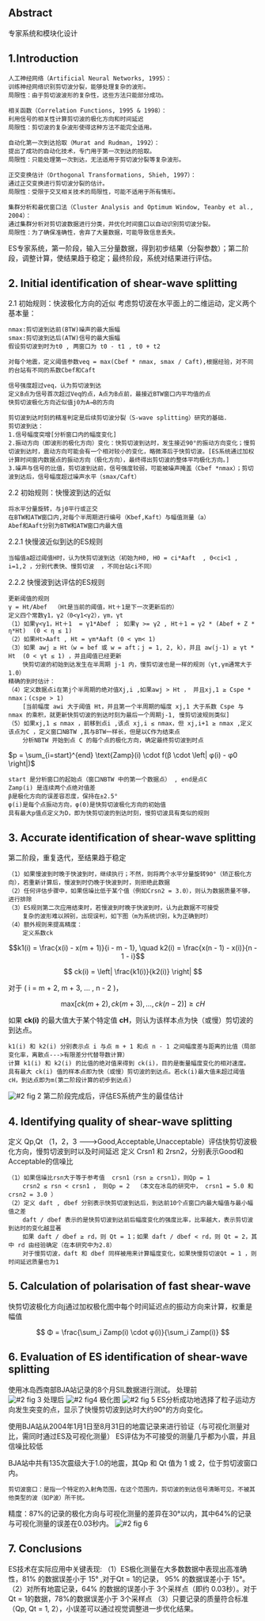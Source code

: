 ## Abstract
  专家系统和模块化设计

## 1.Introduction
 ```
人工神经网络（Artificial Neural Networks, 1995）：
训练神经网络识别剪切波分裂，能够处理复杂的波形。
局限性：由于剪切波波形的复杂性，这些方法只能部分成功。

相关函数（Correlation Functions, 1995 & 1998）：
利用信号的相关性计算剪切波的极化方向和时间延迟
局限性：剪切波的复杂波形使得这种方法不能完全适用。

自动化第一次到达拾取（Murat and Rudman, 1992）：
提出了成功的自动化技术，专门用于第一次到达的拾取。
局限性：只能处理第一次到达，无法适用于剪切波分裂等复杂波形。

正交变换估计（Orthogonal Transformations, Shieh, 1997）：
通过正交变换进行剪切波分裂的估计。
局限性：受限于交叉相关技术的局限性，可能不适用于所有情形。

集群分析和最优窗口法（Cluster Analysis and Optimum Window, Teanby et al., 2004）：
通过集群分析对剪切波数据进行分类，并优化时间窗口以自动识别剪切波分裂。
局限性：为了确保准确性，舍弃了大量数据，可能导致信息丢失。
```
  ES专家系统，第一阶段，输入三分量数据，得到初步结果（分裂参数）；第二阶段，调整计算，使结果趋于稳定；最终阶段，系统对结果进行评估。

## 2. Initial identification of shear-wave splitting
2.1 初始规则：快波极化方向的近似
  考虑剪切波在水平面上的二维运动，定义两个基本量：
```
nmax:剪切波到达前(BTW)噪声的最大振幅
smax:剪切波到达后(ATW)信号的最大振幅
假设剪切波到时为t0 , 两窗口为 t0 - t1 , t0 + t2 

对每个地震，定义阈值参数veq = max(Cbef * nmax, smax / Caft),根据经验，对不同的台站有不同的系数Cbef和Caft

信号强度超过veq，认为剪切波到达
定义B点为信号首次超过Veq的点，A点为B点前，最接近BTW窗口内平均值的点
快剪切波极化方向近似值j0为A→B的方向
```
```
剪切波到达时刻的精准判定是后续剪切波分裂（S-wave splitting）研究的基础.
剪切波到达：
1.信号幅度突增[分析窗口内的幅度变化]
2.振动方向（即波形的极化方向）变化：快剪切波到达时，发生接近90°的振动方向变化；慢剪切波到达时，震动方向可能会有一个相对较小的变化，略微滞后于快剪切波。[ES系统通过加权计算时间窗内数据点的振动方向（极化方向），最终得出剪切波的整体平均极化方向。]
3.噪声与信号的比值，剪切波到达前，信号强度较弱，可能被噪声掩盖（Cbef *nmax）；剪切波到达后，信号幅度超过噪声水平（smax/Caft）
```
2.2 初始规则：快慢波到达的近似
```
将水平分量旋转，与j0平行或正交
在BTW和ATW窗口内,对每个半周期进行编号（Kbef,Kaft）与幅值测量（a）
Abef和Aaft分别为BTW和ATW窗口内最大值
```
2.2.1 快慢波近似到达的ES规则
```
当幅值a超过阈值H时，认为快剪切波到达（初始为H0, H0 = ci*Aaft  , 0<ci<1 , i=1,2 ，分别代表快、慢剪切波  ，不同台站ci不同）
```
2.2.2 快慢波到达评估的ES规则
```
更新阈值的规则
γ = Ht/Abef  （Ht是当前的阈值，Ht＋1是下一次更新后的）
定义四个常数γ1，γ2（0<γ1<γ2），γm，γt
（1）如果γ<γ1，Ht＋1  = γ1*Abef ； 如果γ >= γ2 , Ht＋1 = γ2 * (Abef + Z * η*Ht)  (0 < η ≤ 1)
（2）如果Ht>Aaft , Ht = γm*Aaft (0 < γm< 1)
（3）如果 awj ≥ Ht（w = bef 或 w = aft；j = 1, 2, k），并且 aw(j-1) ≥ γt * Ht  (0 < γt ≤ 1) ，并且阈值已经更新
    快剪切波的初始到达发生在半周期 j-1 内，慢剪切波也是一样的规则（γt,γm通常大于1.0）
精确的到时估计：
（4）定义数据点i在第j个半周期的绝对值Xj,i ,如果awj > Ht ， 并且xj,1 ≥ Cspe * nmax；(cspe > 1)
    [当前幅度 awi 大于阈值 Ht，并且第一个半周期的幅度 xj,1 大于系数 Cspe 与 nmax 的乘积，就更新快剪切波的到达时刻为最后一个周期j-1, 慢剪切波规则类似]
（5）如果xj,1 ≤ nmax ，前移到点i ,该点 xj,i ≤ nmax，但 xj,i+1 ≥ nmax ,定义该点为C ，定义窗口NBTW ,其与BTW一样长，但是以C作为结束点
    分析NBTW 开始到点 C 的每个点的极化方向，确定最终剪切波到时点
```
$p = \sum_{i=start}^{end} \text{Zamp}(i) \cdot f(β \cdot \left| φ(i) - φ0 \right|)$
```
start 是分析窗口的起始点（窗口NBTW 中的第一个数据点） , end是点C
Zamp(i) 是连续两个点绝对值差
β是极化方向的误差容忍度，保持在±2.5°
φ(i)是每个点振动方向，φ(0)是快剪切波极化方向的初始值
具有最大p值点定义为D，即为快剪切波的到达时刻，慢剪切波具有类似的规则
```
## 3. Accurate identification of shear-wave splitting
  第二阶段，重复迭代，至结果趋于稳定
```
（1）如果慢波到时晚于快波到时，继续执行；不然，则将两个水平分量旋转90°（矫正极化方向），若重新计算后，慢波到时仍晚于快波到时，则拒绝此数据
（2）任何评估步骤中，如果信噪比低于某个值（例如Crsn2 = 3.0），则认为数据质量不够，进行排除
（3）ES规则第二次应用结束时，若慢波到时晚于快波到时，认为此数据不可接受
    复杂的波形难以辨别，出现误判，如下图（m为系统识别，k为正确到时）
（4）额外规则来提高精度：
    定义系数ck
```
$$k1(i) = \frac{x(i) - x(m + 1)}{i - m - 1}, \quad k2(i) = \frac{x(n - 1) - x(i)}{n - 1 - i}$$

$$
ck(i) = \left| \frac{k1(i)}{k2(i)} \right|
$$

对于 \( i = m + 2, m + 3, ... , n - 2 \)，

$$
\text{max}[ck(m + 2), ck(m + 3), \dots, ck(n - 2)] \geq cH
$$

如果 **ck(i)** 的最大值大于某个特定值 **cH**，则认为该样本点为快（或慢）剪切波的到达点。
```
k1(i) 和 k2(i) 分别表示点 i 与点 m + 1 和点 n - 1 之间幅度差与距离的比值（局部变化率，离散点--->有限差分代替导数计算）
计算 k1(i) 和 k2(i) 的比值的绝对值来得到 ck(i)，目的是衡量幅度变化的相对速度。
具有最大 ck(i) 值的样本点即为快（或慢）剪切波的到达点。若ck(i)最大值未超过阈值cH，到达点即为m(第二阶段计算的初步到达点)
```
![#2 fig 2](https://github.com/user-attachments/assets/9af10e35-6d09-447a-b526-8171dc053fde)
第二阶段完成后，评估ES系统产生的最佳估计

## 4. Identifying quality of shear-wave splitting
  定义 Qp,Qt （1，2，3 --->Good,Acceptable,Unacceptable）评估快剪切波极化方向，慢剪切波到时以及时间延迟 
  定义 Crsn1 和 2rsn2，分别表示Good和Acceptable的信噪比
```
（1）如果信噪比rsn大于等于参考值  crsn1（rsn ≥ crsn1），则Qp = 1
    crsn2 ≤ rsn < crsn1 ， 则Qp = 2  （本文在冰岛的研究中， crsn1 = 5.0 和 crsn2 = 3.0 ）
（2）定义 daft , dbef 分别表示快剪切波到达后，到达前10个点窗口内最大幅值与最小幅值之差
    daft / dbef 表示的是快剪切波到达前后幅度变化的强度比率，比率越大，表示剪切波到达时的变化越显著
    如果 daft / dbef ≥ rd，则 Qt = 1；如果 daft / dbef < rd，则 Qt = 2，其中 rd 由经验确定（在本研究中为2.8）
    对于慢剪切波，daft 和 dbef 同样被用来计算幅度变化，如果快慢剪切波Qt = 1 ，则时间延迟质量也为1
```
## 5. Calculation of polarisation of fast shear-wave
  快剪切波极化方向j通过加权极化图中每个时间延迟点的振动方向来计算，权重是幅值

$$
Φ = \frac{\sum_i Zamp(i) \cdot φ(i)}{\sum_i Zamp(i)}
$$

## 6. Evaluation of ES identification of shear-wave splitting
  使用冰岛西南部BJA站记录的8个月SIL数据进行测试。
处理前  
![#2 fig 3](https://github.com/user-attachments/assets/87784dcc-7326-445f-a648-72b6d0f2c13f)
处理后
![#2 fig4](https://github.com/user-attachments/assets/9a73f3bb-11e4-4b72-a6ba-339af1cf246c)
极化图
![#2 fig 5](https://github.com/user-attachments/assets/1df322ed-f929-4c64-9910-850e83504b12)
ES分析成功地选择了粒子运动方向发生突变的点，显示了快慢剪切波到达时大约90°的方向变化。

使用BJA站从2004年1月1日至8月31日的地震记录来进行验证（与可视化测量对比，需同时通过ES及可视化测量）
ES评估为不可接受的测量几乎都为小震，并且信噪比较低

BJA站中共有135次震级大于1.0的地震，其Qp 和 Qt 值为 1 或 2，位于剪切波窗口内。
```
剪切波窗口：是指一个特定的入射角范围，在这个范围内，剪切波的到达信号清晰可见，不被其他类型的波（如P波）所干扰。
```
精度：87%的记录的极化方向与可视化测量的差异在30°以内，其中64%的记录与可视化测量的误差在0.03秒内。
![#2 fig 6](https://github.com/user-attachments/assets/d68cc84c-be12-4207-af67-4bf1e3b9e0f4)

## 7. Conclusions
ES技术在实际应用中关键表现:
（1）ES极化测量在大多数数据中表现出高准确性，81% 的数据误差小于 15° ,对于Qt = 1的记录， 95% 的数据误差小于 15°。
（2）对所有地震记录，64% 的数据的误差小于 3个采样点（即约 0.03秒）。对于Qt = 1的数据，78%的数据误差小于 3个采样点
（3）只要记录的质量符合标准（Qp, Qt = 1, 2），小误差可以通过视觉调整进一步优化结果。



